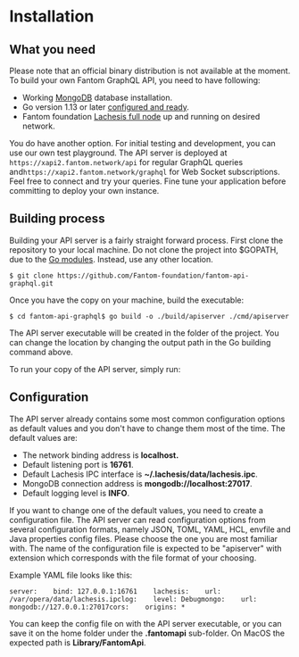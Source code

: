 # Installation

## What you need <a id="what-you-need"></a>

Please note that an official binary distribution is not available at the moment. To build your own Fantom GraphQL API, you need to have following:

* Working [MongoDB](https://docs.mongodb.com/manual/installation/) database installation.
* Go version 1.13 or later [configured and ready](https://golang.org/doc/install).
* Fantom foundation [Lachesis full node](https://github.com/Fantom-foundation/go-lachesis) up and running on desired network.

You do have another option. For initial testing and development, you can use our own test playground. The API server is deployed at `https://xapi2.fantom.network/api` for regular GraphQL queries and`https://xapi2.fantom.network/graphql` for Web Socket subscriptions. Feel free to connect and try your queries. Fine tune your application before committing to deploy your own instance.

## Building process <a id="building-process"></a>

Building your API server is a fairly straight forward process. First clone the repository to your local machine. Do not clone the project into $GOPATH, due to the [Go modules](https://blog.golang.org/using-go-modules). Instead, use any other location.

```text
$ git clone https://github.com/Fantom-foundation/fantom-api-graphql.git
```

Once you have the copy on your machine, build the executable:

```text
$ cd fantom-api-graphql$ go build -o ./build/apiserver ./cmd/apiserver
```

The API server executable will be created in the folder of the project. You can change the location by changing the output path in the Go building command above.

To run your copy of the API server, simply run:

## Configuration <a id="configuration"></a>

The API server already contains some most common configuration options as default values and you don't have to change them most of the time. The default values are:

* The network binding address is **localhost.**
* Default listening port is **16761**.
* Default Lachesis IPC interface is **~/.lachesis/data/lachesis.ipc**.
* MongoDB connection address is **mongodb://localhost:27017**.
* Default logging level is **INFO**.

If you want to change one of the default values, you need to create a configuration file. The API server can read configuration options from several configuration formats, namely JSON, TOML, YAML, HCL, envfile and Java properties config files. Please choose the one you are most familiar with. The name of the configuration file is expected to be "apiserver" with extension which corresponds with the file format of your choosing.

Example YAML file looks like this:

```text
server:    bind: 127.0.0.1:16761    lachesis:    url: /var/opera/data/lachesis.ipclog:    level: Debugmongo:    url: mongodb://127.0.0.1:27017cors:    origins: *
```

You can keep the config file on with the API server executable, or you can save it on the home folder under the **.fantomapi** sub-folder. On MacOS the expected path is **Library/FantomApi**.

